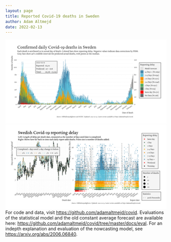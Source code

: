 ```yaml
---
layout: page
title: Reported Covid-19 deaths in Sweden
author: Adam Altmejd
date: 2022-02-13
---
```


![Graph of Swedish Covid-19 deaths with reporting delay.](deaths_lag_sweden_2022-02-13.png "Swedish Covid-19 deaths.")
![Graph of Swedish Covid-19 reporting delay in daily deaths.](lag_trend_sweden_2022-02-13.png "Trend in Swedish Covid-19 mortality reporting delay.")
For code and data, visit <https://github.com/adamaltmejd/covid>.
Evaluations of the statistical model and the old constant average forecast are available here: <https://github.com/adamaltmejd/covid/tree/master/docs/eval>.
For an indepth explanation and evaluation of the nowcasting model, see <https://arxiv.org/abs/2006.06840>.
